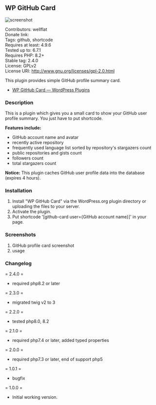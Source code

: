 ## WP GitHub Card 

![screenshot](https://ps.w.org/wp-github-card/trunk/screenshot-1.png)	

Contributors: wellflat  
Donate link:  
Tags: github, shortcode  
Requires at least: 4.9.6  
Tested up to: 6.7.1  
Requires PHP: 8.2+  
Stable tag: 2.4.0  
License: GPLv2  
License URI: http://www.gnu.org/licenses/gpl-2.0.html  

This plugin provides simple GitHub profile summary card.

* [WP GitHub Card &mdash; WordPress Plugins](https://wordpress.org/plugins/wp-github-card/)

### Description
This is a plugin which gives you a small card to show your GitHub user profile summary. You just have to put shortcode.

**Features include:**
+ GitHub account name and avatar
+ recently active repository
+ frequently used language list sorted by repository's stargazers count
+ public repositories and gists count
+ followers count
+ total stargazers count

**Notice:**
This plugin caches GitHub user profile data into the database (expires 4 hours).

### Installation
1. Install "WP GitHub Card" via the WordPress.org plugin directory or uploading the files to your server.
2. Activate the plugin.
3. Put shortcode '[github-card user={GitHub account name}]' in your page.

### Screenshots
1. GitHub profile card screenshot
2. usage

### Changelog
= 2.4.0 =
* required php8.2 or later

= 2.3.0 =
* migrated twig v2 to 3

= 2.2.0 =
* tested php8.0, 8.2

= 2.1.0 =
* required php7.4 or later, added typed properties

= 2.0.0 =

* required php7.3 or later, end of support php5

= 1.0.1 =

* bugfix 

= 1.0.0 =

* Initial working version.
